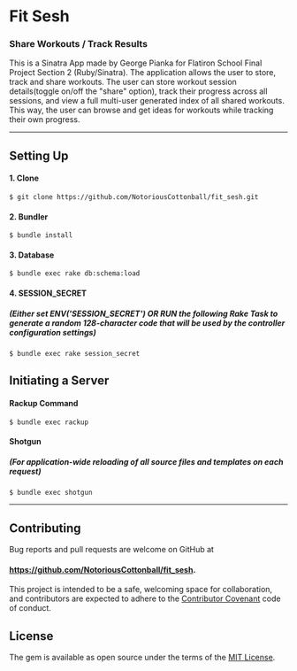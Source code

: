 # Fit Sesh
### Share Workouts / Track Results

This is a Sinatra App made by George Pianka for Flatiron School Final Project Section 2 (Ruby/Sinatra). The application allows the user to store, track and share workouts. The user can store workout session details(toggle on/off the "share" option), track their progress across all sessions, and view a full multi-user generated index of all shared workouts. This way, the user can browse and get ideas for workouts while tracking their own progress.

---

## Setting Up

#### 1. Clone
`$ git clone https://github.com/NotoriousCottonball/fit_sesh.git`
#### 2. Bundler
`$ bundle install`
#### 3. Database
`$ bundle exec rake db:schema:load`
#### 4. SESSION_SECRET
##### (Either set ENV('SESSION_SECRET') OR RUN the following Rake Task to generate a random 128-character code that will be used by the controller configuration settings)
`$ bundle exec rake session_secret`

## Initiating a Server

#### Rackup Command
`$ bundle exec rackup`
#### Shotgun
##### (For application-wide reloading of all source files and templates on each request)
`$ bundle exec shotgun`

---

## Contributing

Bug reports and pull requests are welcome on GitHub at
#### https://github.com/NotoriousCottonball/fit_sesh.
This project is intended to be a safe, welcoming space for collaboration, and contributors are expected to adhere to the [Contributor Covenant](contributor-covenant.org) code of conduct.

## License

The gem is available as open source under the terms of the [MIT License](http://opensource.org/licenses/MIT).
